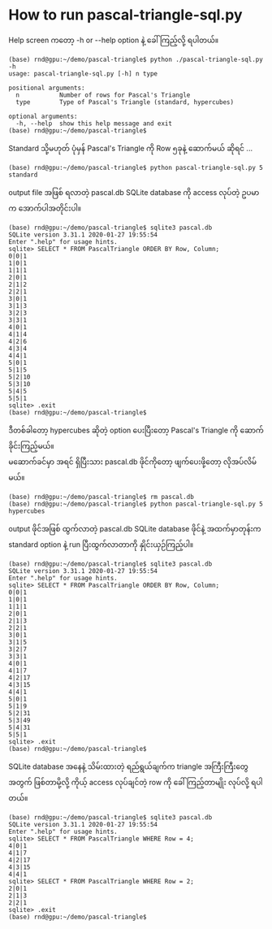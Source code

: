 # How to run pascal-triangle-sql.py

Help screen ကတော့ -h or --help option နဲ့ ခေါ်ကြည့်လို့ ရပါတယ်။  

```
(base) rnd@gpu:~/demo/pascal-triangle$ python ./pascal-triangle-sql.py -h
usage: pascal-triangle-sql.py [-h] n type

positional arguments:
  n           Number of rows for Pascal's Triangle
  type        Type of Pascal's Triangle (standard, hypercubes)

optional arguments:
  -h, --help  show this help message and exit
(base) rnd@gpu:~/demo/pascal-triangle$
```

Standard သို့မဟုတ် ပုံမှန် Pascal's Triangle ကို Row ၅ခုနဲ့ ဆောက်မယ် ဆိုရင် ...  

```
(base) rnd@gpu:~/demo/pascal-triangle$ python pascal-triangle-sql.py 5 standard
```

output file အဖြစ် ရလာတဲ့ pascal.db SQLite database ကို access လုပ်တဲ့ ဥပမာ က အောက်ပါအတိုင်းပါ။  

```
(base) rnd@gpu:~/demo/pascal-triangle$ sqlite3 pascal.db
SQLite version 3.31.1 2020-01-27 19:55:54
Enter ".help" for usage hints.
sqlite> SELECT * FROM PascalTriangle ORDER BY Row, Column;
0|0|1
1|0|1
1|1|1
2|0|1
2|1|2
2|2|1
3|0|1
3|1|3
3|2|3
3|3|1
4|0|1
4|1|4
4|2|6
4|3|4
4|4|1
5|0|1
5|1|5
5|2|10
5|3|10
5|4|5
5|5|1
sqlite> .exit
(base) rnd@gpu:~/demo/pascal-triangle$
```

ဒီတစ်ခါတော့ hypercubes ဆိုတဲ့ option ပေးပြီးတော့ Pascal's Triangle ကို ဆောက်ခိုင်းကြည့်မယ်။  
မဆောက်ခင်မှာ အရင် ရှိပြီးသား pascal.db ဖိုင်ကိုတော့ ဖျက်ပေးဖို့တော့ လိုအပ်လိမ်မယ်။  

```
(base) rnd@gpu:~/demo/pascal-triangle$ rm pascal.db
(base) rnd@gpu:~/demo/pascal-triangle$ python pascal-triangle-sql.py 5 hypercubes
```

output ဖိုင်အဖြစ် ထွက်လာတဲ့ pascal.db SQLite database ဖိုင်နဲ့ အထက်မှာတုန်းက standard option နဲ့ run ပြီးထွက်လာတာကို နှိုင်းယှဉ်ကြည့်ပါ။  

```
(base) rnd@gpu:~/demo/pascal-triangle$ sqlite3 pascal.db
SQLite version 3.31.1 2020-01-27 19:55:54
Enter ".help" for usage hints.
sqlite> SELECT * FROM PascalTriangle ORDER BY Row, Column;
0|0|1
1|0|1
1|1|1
2|0|1
2|1|3
2|2|1
3|0|1
3|1|5
3|2|7
3|3|1
4|0|1
4|1|7
4|2|17
4|3|15
4|4|1
5|0|1
5|1|9
5|2|31
5|3|49
5|4|31
5|5|1
sqlite> .exit
(base) rnd@gpu:~/demo/pascal-triangle$
```

SQLite database အနေနဲ့ သိမ်းထားတဲ့ ရည်ရွယ်ချက်က triangle အကြီးကြီးတွေအတွက် ဖြစ်တာမို့လို့ ကိုယ့် access လုပ်ချင်တဲ့ row ကို ခေါ်ကြည့်တာမျိုး လုပ်လို့ ရပါတယ်။  

```
(base) rnd@gpu:~/demo/pascal-triangle$ sqlite3 pascal.db
SQLite version 3.31.1 2020-01-27 19:55:54
Enter ".help" for usage hints.
sqlite> SELECT * FROM PascalTriangle WHERE Row = 4;
4|0|1
4|1|7
4|2|17
4|3|15
4|4|1
sqlite> SELECT * FROM PascalTriangle WHERE Row = 2;
2|0|1
2|1|3
2|2|1
sqlite> .exit
(base) rnd@gpu:~/demo/pascal-triangle$
```

